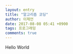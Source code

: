 ```yaml
---
layout: entry
title: "알고리즘 코딩"
author: 이제언
date: 2017-08-08 05:41 +0900
tags: 프로그래밍
comments: true
--- 
```


Hello World